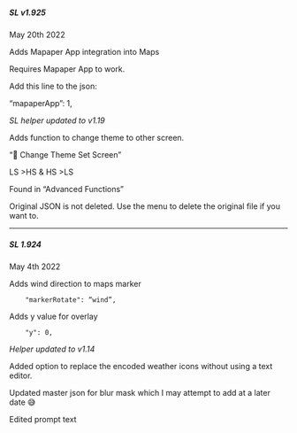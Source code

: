 ##### SL v1.925 
May 20th 2022

Adds Mapaper App integration into Maps

Requires Mapaper App to work. 

Add this line to the json:

“mapaperApp”: 1,



*SL helper updated to v1.19*

Adds function to change theme to other screen. 

“📲 Change Theme Set Screen”

LS >HS & HS >LS

Found in “Advanced Functions”

Original JSON is not deleted. Use the menu to delete the original file if you want to. 


___


##### SL 1.924
May 4th 2022

Adds wind direction to maps marker

        "markerRotate": “wind”,

Adds y value for overlay 

        "y": 0,


*Helper updated to v1.14*

Added option to replace the encoded weather icons without using a text editor. 

Updated master json for blur mask which I may attempt to add at a later date 😅

Edited prompt text






